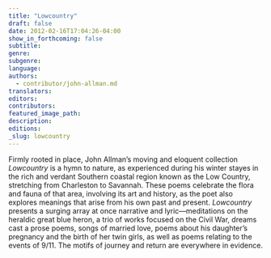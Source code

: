```yaml
---
title: "Lowcountry"
draft: false
date: 2012-02-16T17:04:26-04:00
show_in_forthcoming: false
subtitle:
genre:
subgenre:
language:
authors:
  - contributor/john-allman.md
translators:
editors:
contributors:
featured_image_path:
description:
editions:
_slug: lowcountry
---
```


Firmly rooted in place, John Allman’s moving and eloquent collection _Lowcountry_ is a hymn to nature, as experienced during his winter stayes in the rich and verdant Southern coastal region known as the Low Country, stretching from Charleston to Savannah. These poems celebrate the flora and fauna of that area, involving its art and history, as the poet also explores meanings that arise from his own past and present. _Lowcountry_ presents a surging array at once narrative and lyric—meditations on the heraldic great blue heron, a trio of works focused on the Civil War, dreams cast a prose poems, songs of married love, poems about his daughter’s pregnancy and the birth of her twin girls, as well as poems relating to the events of 9/11. The motifs of journey and return are everywhere in evidence.

